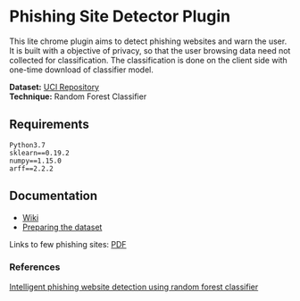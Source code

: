# Phishing Site Detector Plugin
This lite chrome plugin aims to detect phishing websites and warn the user. It is built with a objective of privacy, so that the user browsing data need not collected for classification. The classification is done on the client side with one-time download of classifier model.

**Dataset:** [UCI Repository](https://archive.ics.uci.edu/ml/datasets/phishing+websites)  
**Technique:** Random Forest Classifier

## Requirements
```
Python3.7
sklearn==0.19.2
numpy==1.15.0
arff==2.2.2
```

## Documentation
* [Wiki](https://github.com/picopalette/phishing-detection-plugin/wiki)
* [Preparing the dataset](backend/dataset/README.md)

Links to few phishing sites: [PDF](artifacts/url_list.pdf)

### References
[Intelligent phishing website detection using random forest classifier](https://ieeexplore.ieee.org/abstract/document/8252051/)